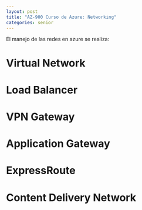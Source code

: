 ```yaml
---
layout: post
title: "AZ-900 Curso de Azure: Networking"
categories: senior
---
```


El manejo de las redes en azure se realiza<!--more-->:

# Virtual Network


# Load Balancer


# VPN Gateway


# Application Gateway


# ExpressRoute


# Content Delivery Network

